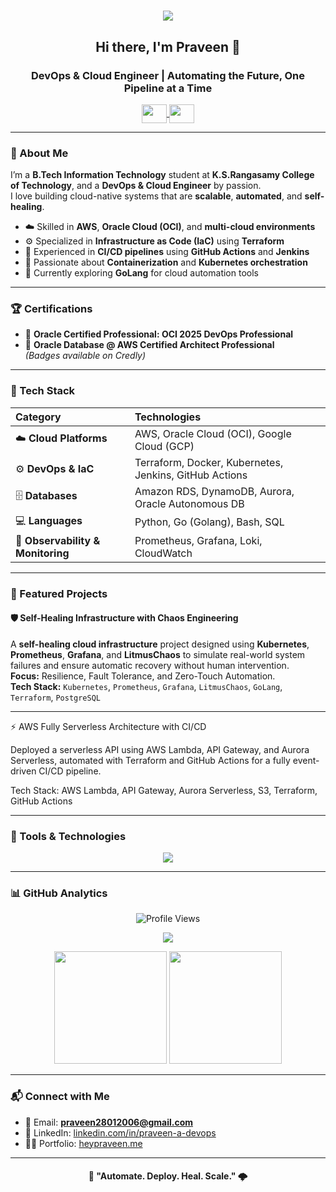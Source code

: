 <h1 align="center">
  <img src="https://camo.githubusercontent.com/21a854b4858cf3cf6549213d8a750302f74e517f39df4a77474229112887a6c5/68747470733a2f2f63646e2e6472696262626c652e636f6d2f7573657275706c6f61642f373732353831342f66696c652f6f726967696e616c2d61643334653561336435383761386139306236353836646536373731303232352e676966" />
</h1>

<h2 align="center">Hi there, I'm <strong>Praveen</strong> 👋</h2>
<h3 align="center">DevOps & Cloud Engineer | Automating the Future, One Pipeline at a Time</h3>

<p align="center">
  <a href="https://linkedin.com/in/praveen-a-devops" target="blank">
    <img align="center" src="https://raw.githubusercontent.com/rahuldkjain/github-profile-readme-generator/master/src/images/icons/Social/linked-in-alt.svg" height="30" width="40" />
  </a>
  <a href="https://instagram.com/pravez.here" target="blank">
    <img align="center" src="https://raw.githubusercontent.com/rahuldkjain/github-profile-readme-generator/master/src/images/icons/Social/instagram.svg" height="30" width="40" />
  </a>
</p>

---

### 🧠 About Me
I’m a **B.Tech Information Technology** student at **K.S.Rangasamy College of Technology**, and a **DevOps & Cloud Engineer** by passion.  
I love building cloud-native systems that are **scalable**, **automated**, and **self-healing**.

- ☁️ Skilled in **AWS**, **Oracle Cloud (OCI)**, and **multi-cloud environments**  
- ⚙️ Specialized in **Infrastructure as Code (IaC)** using **Terraform**  
- 🚀 Experienced in **CI/CD pipelines** using **GitHub Actions** and **Jenkins**  
- 🐳 Passionate about **Containerization** and **Kubernetes orchestration**  
- 🧩 Currently exploring **GoLang** for cloud automation tools  

---

### 🏆 Certifications
- 🥇 **Oracle Certified Professional: OCI 2025 DevOps Professional**    
- 🧱 **Oracle Database @ AWS Certified Architect Professional**  
*(Badges available on Credly)*

---

### 🧰 Tech Stack

| Category | Technologies |
| :-- | :-- |
| ☁️ **Cloud Platforms** | AWS, Oracle Cloud (OCI), Google Cloud (GCP) |
| ⚙️ **DevOps & IaC** | Terraform, Docker, Kubernetes, Jenkins, GitHub Actions |
| 🗄️ **Databases** | Amazon RDS, DynamoDB, Aurora, Oracle Autonomous DB |
| 💻 **Languages** | Python, Go (Golang), Bash, SQL |
| 🔎 **Observability & Monitoring** | Prometheus, Grafana, Loki, CloudWatch |

---

### 🚀 Featured Projects

#### 🛡️ Self-Healing Infrastructure with Chaos Engineering
A **self-healing cloud infrastructure** project designed using **Kubernetes**, **Prometheus**, **Grafana**, and **LitmusChaos** to simulate real-world system failures and ensure automatic recovery without human intervention.  
**Focus:** Resilience, Fault Tolerance, and Zero-Touch Automation.  
**Tech Stack:** `Kubernetes`, `Prometheus`, `Grafana`, `LitmusChaos`, `GoLang`, `Terraform`, `PostgreSQL`

---

⚡ AWS Fully Serverless Architecture with CI/CD

Deployed a serverless API using AWS Lambda, API Gateway, and Aurora Serverless, automated with Terraform and GitHub Actions for a fully event-driven CI/CD pipeline.

Tech Stack: AWS Lambda, API Gateway, Aurora Serverless, S3, Terraform, GitHub Actions

---

### 🧩 Tools & Technologies

<p align="center">
  <img src="https://skillicons.dev/icons?i=aws,terraform,docker,kubernetes,jenkins,githubactions,python,go,bash,git,linux" />
</p>

---

### 📊 GitHub Analytics

<p align="center">
  <img src="https://komarev.com/ghpvc/?username=praveen28-devops&label=Profile%20Views&color=blueviolet&style=flat" alt="Profile Views" />
</p>

<p align="center">
  <img src="https://github-profile-trophy.vercel.app/?username=praveen28-devops&theme=radical&margin-w=15&margin-h=15" />
</p>

<p align="center">
  <img src="https://github-readme-stats.vercel.app/api?username=praveen28-devops&show_icons=true&theme=radical" height="180" />
  <img src="https://github-readme-stats.vercel.app/api/top-langs?username=praveen28-devops&layout=compact&theme=radical" height="180" />
</p>

---

### 📬 Connect with Me
- 📧 Email: **praveen28012006@gmail.com**  
- 💼 LinkedIn: [linkedin.com/in/praveen-a-devops](https://linkedin.com/in/praveen-a-devops)  
- 🧑‍💻 Portfolio: [heypraveen.me](https://heypraveen.me)

---

<h4 align="center">🚀 "Automate. Deploy. Heal. Scale." 🌩️</h4>

